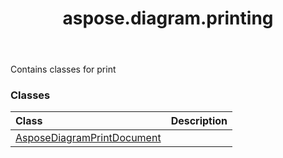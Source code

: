﻿---
title: aspose.diagram.printing
second_title: Aspose.Diagram for Python via .NET API References
description: 
type: docs
weight: 10
url: /python-net/aspose.diagram.printing/
is_root: false
---

Contains classes for print

### Classes
| Class | Description |
| :- | :- |
| [AsposeDiagramPrintDocument](/diagram/python-net/aspose.diagram.printing/asposediagramprintdocument) |  |



